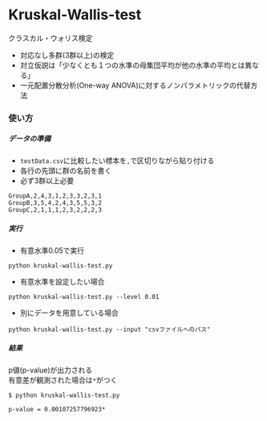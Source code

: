 # Kruskal-Wallis-test
クラスカル・ウォリス検定
- 対応なし多群(3群以上)の検定
- 対立仮説は「少なくとも１つの水準の母集団平均が他の水準の平均とは異なる」
- 一元配置分散分析(One-way ANOVA)に対するノンパラメトリックの代替方法

### 使い方
##### データの準備
- `testData.csv`に比較したい標本を`,`で区切りながら貼り付ける  
- 各行の先頭に群の名前を書く
- 必ず3群以上必要

```
GroupA,2,4,3,1,2,3,3,2,3,1
GroupB,3,5,4,2,4,3,5,5,3,2
GroupC,2,1,1,1,2,3,2,2,2,3
```

##### 実行
- 有意水準0.05で実行
```
python kruskal-wallis-test.py
```
- 有意水準を設定したい場合
```
python kruskal-wallis-test.py --level 0.01
```

- 別にデータを用意している場合
```
python kruskal-wallis-test.py --input "csvファイルへのパス"
```

##### 結果
p値(p-value)が出力される  
有意差が観測された場合は`*`がつく
```
$ python kruskal-wallis-test.py

p-value = 0.00107257796923*
```
